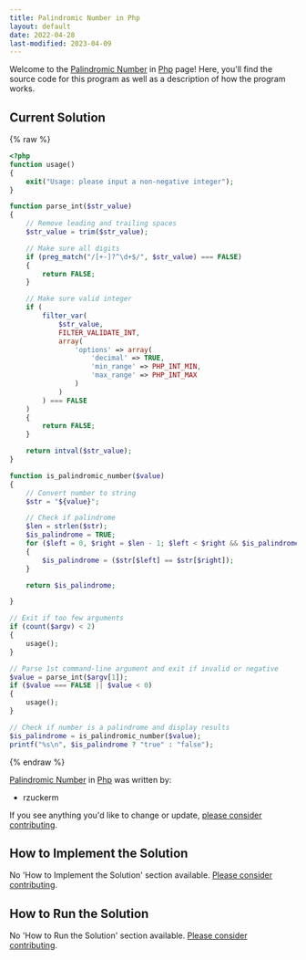 ```yaml
---
title: Palindromic Number in Php
layout: default
date: 2022-04-28
last-modified: 2023-04-09
---
```


Welcome to the [Palindromic Number](https://sampleprograms.io/projects/palindromic-number) in [Php](https://sampleprograms.io/languages/php) page! Here, you'll find the source code for this program as well as a description of how the program works.

## Current Solution

{% raw %}

```php
<?php
function usage()
{
    exit("Usage: please input a non-negative integer");
}

function parse_int($str_value)
{
    // Remove leading and trailing spaces
    $str_value = trim($str_value);

    // Make sure all digits
    if (preg_match("/[+-]?^\d+$/", $str_value) === FALSE)
    {
        return FALSE;
    }

    // Make sure valid integer
    if (
        filter_var(
            $str_value,
            FILTER_VALIDATE_INT,
            array(
                'options' => array(
                    'decimal' => TRUE,
                    'min_range' => PHP_INT_MIN,
                    'max_range' => PHP_INT_MAX
                )
            )
        ) === FALSE
    )
    {
        return FALSE;
    }

    return intval($str_value);
}

function is_palindromic_number($value)
{
    // Convert number to string
    $str = "${value}";

    // Check if palindrome
    $len = strlen($str);
    $is_palindrome = TRUE;
    for ($left = 0, $right = $len - 1; $left < $right && $is_palindrome; $left++, $right--)
    {
        $is_palindrome = ($str[$left] == $str[$right]);
    }

    return $is_palindrome;

}

// Exit if too few arguments
if (count($argv) < 2)
{
    usage();
}

// Parse 1st command-line argument and exit if invalid or negative
$value = parse_int($argv[1]);
if ($value === FALSE || $value < 0)
{
    usage();
}

// Check if number is a palindrome and display results
$is_palindrome = is_palindromic_number($value);
printf("%s\n", $is_palindrome ? "true" : "false");
```

{% endraw %}

[Palindromic Number](https://sampleprograms.io/projects/palindromic-number) in [Php](https://sampleprograms.io/languages/php) was written by:

- rzuckerm

If you see anything you'd like to change or update, [please consider contributing](https://github.com/TheRenegadeCoder/sample-programs).

## How to Implement the Solution

No 'How to Implement the Solution' section available. [Please consider contributing](https://github.com/TheRenegadeCoder/sample-programs-website).

## How to Run the Solution

No 'How to Run the Solution' section available. [Please consider contributing](https://github.com/TheRenegadeCoder/sample-programs-website).